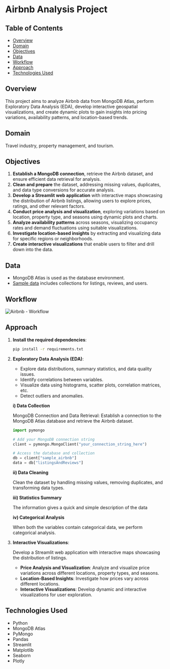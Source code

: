 # Airbnb Analysis Project

## Table of Contents
- [Overview](#overview)
- [Domain](#domain)
- [Objectives](#objectives)
- [Data](#data)
- [Workflow](#workflow)
- [Approach](#approach)
- [Technologies Used](#technologies-used)

## Overview
This project aims to analyze Airbnb data from MongoDB Atlas, perform Exploratory Data Analysis (EDA), develop interactive geospatial visualizations, and create dynamic plots to gain insights into pricing variations, availability patterns, and location-based trends.

## Domain
Travel industry, property management, and tourism.

## Objectives
1. **Establish a MongoDB connection**, retrieve the Airbnb dataset, and ensure efficient data retrieval for analysis.
2. **Clean and prepare** the dataset, addressing missing values, duplicates, and data type conversions for accurate analysis.
3. **Develop a Streamlit web application** with interactive maps showcasing the distribution of Airbnb listings, allowing users to explore prices, ratings, and other relevant factors.
4. **Conduct price analysis and visualization**, exploring variations based on location, property type, and seasons using dynamic plots and charts.
5. **Analyze availability patterns** across seasons, visualizing occupancy rates and demand fluctuations using suitable visualizations.
6. **Investigate location-based insights** by extracting and visualizing data for specific regions or neighborhoods.
7. **Create interactive visualizations** that enable users to filter and drill down into the data.

## Data
- MongoDB Atlas is used as the database environment.
- [Sample data](https://www.mongodb.com/docs/atlas/sample-data/sample-airbnb/) includes collections for listings, reviews, and users.

## Workflow

![Airbnb - Workflow](https://github.com/asdesilva3/Airbnb_Analysis/assets/148002331/8d76208d-8980-447c-b4ae-3de2b5b20ccb)


## Approach

1. **Install the required dependencies**:

    ```bash
    pip install -r requirements.txt
    ```

2. **Exploratory Data Analysis (EDA)**:
    - Explore data distributions, summary statistics, and data quality issues.
    - Identify correlations between variables.
    - Visualize data using histograms, scatter plots, correlation matrices, etc.
    - Detect outliers and anomalies.

    **i) Data Collection**

    MongoDB Connection and Data Retrieval: Establish a connection to the MongoDB Atlas database and retrieve the Airbnb dataset.

    ```python
    import pymongo
    
    # Add your MongoDB connection string
    client = pymongo.MongoClient("your_connection_string_here")
    
    # Access the database and collection
    db = client["sample_airbnb"]
    data = db["listingsAndReviews"]
    ```

    **ii) Data Cleaning**

    Clean the dataset by handling missing values, removing duplicates, and transforming data types.

    **iii) Statistics Summary**

    The information gives a quick and simple description of the data

    **iv) Categorical Analysis**

    When both the variables contain categorical data, we perform categorical analysis.

3. **Interactive Visualizations**:

    Develop a Streamlit web application with interactive maps showcasing the distribution of listings.

    - **Price Analysis and Visualization**: Analyze and visualize price variations across different locations, property types, and seasons.
    - **Location-Based Insights**: Investigate how prices vary across different locations.
    - **Interactive Visualizations**: Develop dynamic and interactive visualizations for user exploration.

## Technologies Used
- Python
- MongoDB Atlas
- PyMongo
- Pandas
- Streamlit
- Matplotlib
- Seaborn
- Plotly
